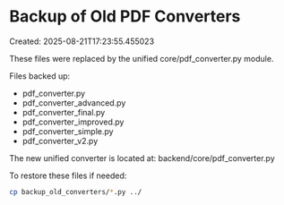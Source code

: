 # Backup of Old PDF Converters
Created: 2025-08-21T17:23:55.455023

These files were replaced by the unified core/pdf_converter.py module.

Files backed up:
- pdf_converter.py
- pdf_converter_advanced.py
- pdf_converter_final.py
- pdf_converter_improved.py
- pdf_converter_simple.py
- pdf_converter_v2.py

The new unified converter is located at: backend/core/pdf_converter.py

To restore these files if needed:
```bash
cp backup_old_converters/*.py ../
```
